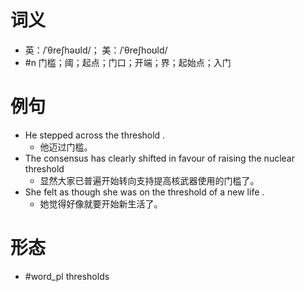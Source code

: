 # 词义
- 英：/ˈθreʃhəʊld/； 美：/ˈθreʃhoʊld/
- #n 门槛；阈；起点；门口；开端；界；起始点；入门
# 例句
- He stepped across the threshold .
	- 他迈过门槛。
- The consensus has clearly shifted in favour of raising the nuclear threshold
	- 显然大家已普遍开始转向支持提高核武器使用的门槛了。
- She felt as though she was on the threshold of a new life .
	- 她觉得好像就要开始新生活了。
# 形态
- #word_pl thresholds
